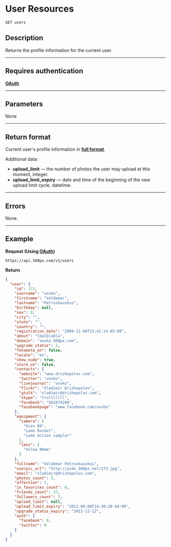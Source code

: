 # User Resources

    GET users

## Description
Returns the profile information for the current user.

***

## Requires authentication
**[OAuth][]**

***

## Parameters
None

***

## Return format
Current user's profile information in **[full format][]**. 

Additional data:

- **upload_limit** — the number of photos the user may upload at this moment, integer.
- **upload_limit_expiry** — date and time of the beginning of the new upload limit cycle, datetime.

***

## Errors
None.

***

## Example
**Request (Using [OAuth][])**

    https://api.500px.com/v1/users

**Return**
``` json
{
  "user": {
    "id": 173,
    "username": "vovko",
    "firstname": "Voldemar",
    "lastname": "Petruskauskus",
    "birthday": null,
    "sex": 0,
    "city": "",
    "state": "",
    "country": "",
    "registration_date": "2009-11-08T12:41:14-05:00",
    "about": "lbalblabla",
    "domain": "vovko.500px.com",
    "upgrade_status": 2,
    "fotomoto_on": false,
    "locale": "en",
    "show_nude": true,
    "store_on": false,
    "contacts": {
      "website": "www.drizhepolov.com",
      "twitter": "vovko",
      "livejournal": "vovko",
      "flickr": "Vladimir Drizhepolov",
      "gtalk": "vladimir@drizhepolov.com",
      "skype": "trulllllll",
      "facebook": "562874260",
      "facebookpage": "www.facebook.com/vovko"
    },
    "equipment": {
      "camera": [
        "Kiev 88",
        "Lomo Rocket",
        "Lomo Action sampler"
      ],
      "lens": [
        "Volna 80mm"
      ]
    },
    "fullname": "Voldemar Petruskauskus",
    "userpic_url": "http://acdn.500px.net/173.jpg",
    "email": "vladimir@drizhepolov.com",
    "photos_count": 5,
    "affection": 7,
    "in_favorites_count": 0,
    "friends_count": 37,
    "followers_count": 7,
    "upload_limit": null,
    "upload_limit_expiry": "2012-06-08T14:30:28-04:00",
    "upgrade_status_expiry": "2012-12-12",
    "auth": {
      "facebook": 0,
      "twitter": 0
    }
  }
}
```

[OAuth]: https://github.com/500px/api-documentation/tree/master/authentication
[full format]: https://github.com/500px/api-documentation/blob/master/basics/formats_and_terms.md#profile-format
